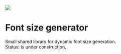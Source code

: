 <img src='https://travis-ci.org/OrdinaryMind/Font-Size-Generator.svg?branch=invention'>

# Font size generator
Small shared library for dynamic font size generation.
<br>
Status: is under construction.



